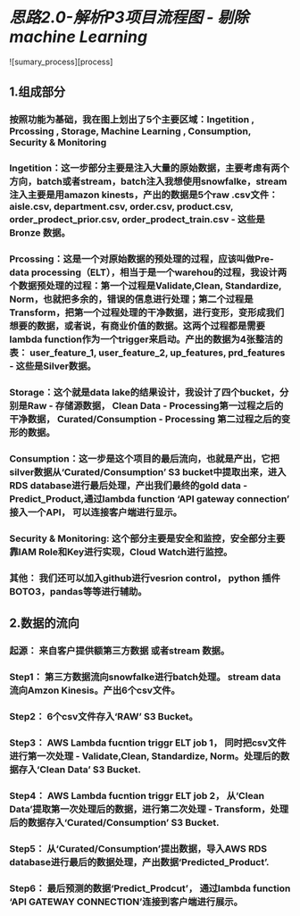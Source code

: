 # _**思路2.0-解析P3项目流程图 - 剔除machine Learning**_

![sumary_process][process]

## **1.组成部分**

### 按照功能为基础，我在图上划出了5个主要区域：**Ingetition** ,  **Prcossing** , **Storage**, **Machine Learning** , **Consumption**, **Security & Monitoring**

### **Ingetition**：这一步部分主要是注入大量的原始数据，主要考虑有两个方向，batch或者stream，batch注入我想使用snowfalke，stream注入主要是用amazon kinests，产出的数据是5个raw .csv文件： aisle.csv, department.csv, order.csv, product.csv, order_prodect_prior.csv, order_prodect_train.csv - 这些是Bronze 数据。

### **Prcossing**：这是一个对原始数据的预处理的过程，应该叫做Pre-data processing（ELT），相当于是一个warehou的过程，我设计两个数据预处理的过程：第一个过程是Validate,Clean, Standardize, Norm，也就把多余的，错误的信息进行处理；第二个过程是Transform，把第一个过程处理的干净数据，进行变形，变形成我们想要的数据，或者说，有商业价值的数据。这两个过程都是需要lambda function作为一个trigger来启动。产出的数据为4张整洁的表： user_feature_1, user_feature_2, up_features, prd_features - 这些是Silver数据。

### **Storage**：这个就是data lake的结果设计，我设计了四个bucket，分别是Raw - 存储源数据， Clean Data - Processing第一过程之后的干净数据， Curated/Consumption - Processing 第二过程之后的变形的数据。

### **Consumption**：这一步是这个项目的最后流向，也就是产出，它把silver数据从‘Curated/Consumption’ S3 bucket中提取出来，进入RDS database进行最后处理，产出我们最终的gold data - Predict_Product,通过lambda function ‘API gateway connection’ 接入一个API， 可以连接客户端进行显示。

### **Security & Monitoring**: 这个部分主要是安全和监控，安全部分主要靠IAM Role和Key进行实现，Cloud Watch进行监控。

### **其他**： 我们还可以加入github进行vesrion control， python 插件 BOTO3，pandas等等进行辅助。

## **2.数据的流向**

### **起源**： 来自客户提供额第三方数据 或者stream 数据。
### **Step1**： 第三方数据流向snowfalke进行batch处理。 stream data 流向Amzon Kinesis。产出6个csv文件。
### **Step2**： 6个csv文件存入‘RAW’ S3 Bucket。
### **Step3**： AWS Lambda fucntion triggr ELT job 1， 同时把csv文件进行第一次处理 - Validate,Clean, Standardize, Norm。处理后的数据存入‘Clean Data’ S3 Bucket.
### **Step4**： AWS Lambda fucntion triggr ELT job 2， 从‘Clean Data’提取第一次处理后的数据，进行第二次处理 - Transform，处理后的数据存入‘Curated/Consumption’ S3 Bucket.
### **Step5**： 从‘Curated/Consumption’提出数据，导入AWS RDS database进行最后的数据处理，产出数据‘Predicted_Product’. 
### **Step6**： 最后预测的数据‘Predict_Prodcut’， 通过lambda function ‘API GATEWAY CONNECTION’连接到客户端进行展示。
